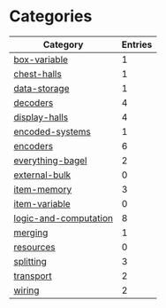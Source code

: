 # Categories

| Category                                       | Entries |
|------------------------------------------------|---------|
| [box-variable](box-variable)                   |       1 |
| [chest-halls](chest-halls)                     |       1 |
| [data-storage](data-storage)                   |       1 |
| [decoders](decoders)                           |       4 |
| [display-halls](display-halls)                 |       4 |
| [encoded-systems](encoded-systems)             |       1 |
| [encoders](encoders)                           |       6 |
| [everything-bagel](everything-bagel)           |       2 |
| [external-bulk](external-bulk)                 |       0 |
| [item-memory](item-memory)                     |       3 |
| [item-variable](item-variable)                 |       0 |
| [logic-and-computation](logic-and-computation) |       8 |
| [merging](merging)                             |       1 |
| [resources](resources)                         |       0 |
| [splitting](splitting)                         |       3 |
| [transport](transport)                         |       2 |
| [wiring](wiring)                               |       2 |